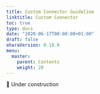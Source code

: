 ```yaml
---
title: Custom Connector Guideline
linktitle: Custom Connector
toc: true
type: docs
date: "2020-06-17T00:00:00+01:00"
draft: false
oharaVersion: 0.10.0
menu:
  master:
    parent: Contents
    weight: 20
---
```


:construction: Under construction
